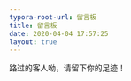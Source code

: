 ```yaml
---
typora-root-url: 留言板
title: 留言板
date: 2020-04-04 17:57:25
layout: true
---
```


路过的客人呦，请留下你的足迹！

<!-- > 有问题请邮箱: 1549469775@qq.com！抱歉！ -->